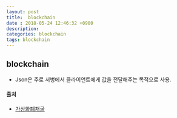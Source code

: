 ```yaml
---
layout: post
title:  blockchain
date : 2018-05-24 12:46:32 +0900
description: 
categories: blockchain
tags: blockchain
---
```


## blockchain
- Json은 주로 서벙에서 클라이언트에게 값을 전달해주는 목적으로 사용.


#### 출처
- [가상화폐채굴](http://justintimekorea.blogspot.kr/2017/11/cpu-gpu-asic.html)